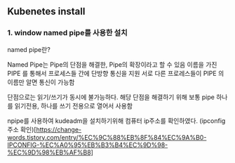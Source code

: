 ## Kubenetes install

### 1. window named pipe를 사용한 설치

named pipe란? 


Named Pipe는 Pipe의 단점을 해결한, Pipe의 확장이라고 할 수 있음
이름을 가진 PIPE 를 통해서 프로세스들 간에 단방향 통신을 지원
서로 다른 프로레스들이 PIPE 의 이름만 알면 통신이 가능함


단점으로는 읽기/쓰기가 동시에 불가능하다.
해당 단점을 해결하기 위해 보통 pipe 하나를 읽기전용, 하나를 쓰기 전용으로 열어서 사용함

npipe를 사용하여 kudeadm을 설치하기위해 컴퓨터 ip주소를 확인하였다.
(ipconfig 주소 확인)[https://change-words.tistory.com/entry/%EC%9C%88%EB%8F%84%EC%9A%B0-IPCONFIG-%EC%A0%95%EB%B3%B4%EC%9D%98-%EC%9D%98%EB%AF%B8]
